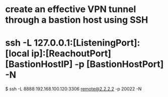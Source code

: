 # create an effective VPN tunnel through a bastion host using SSH
# ssh -L 127.0.0.1:[ListeningPort]:[local ip]:[ReachoutPort] [BastionHostIP] -p [BastionHostPort] -N
$ ssh -L 8888:192.168.100.120:3306 remote@2.2.2.2 -p 20022 -N

